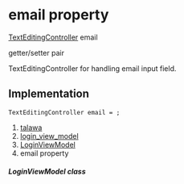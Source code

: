 
<div>

# email property

</div>


[TextEditingController](https://api.flutter.dev/flutter/widgets/TextEditingController-class.html)
email


getter/setter pair




TextEditingController for handling email input field.



## Implementation

``` language-dart
TextEditingController email = ;
```







1.  [talawa](../../index.html)
2.  [login_view_model](../../view_model_pre_auth_view_models_login_view_model/)
3.  [LoginViewModel](../../view_model_pre_auth_view_models_login_view_model/LoginViewModel-class.html)
4.  email property

##### LoginViewModel class







